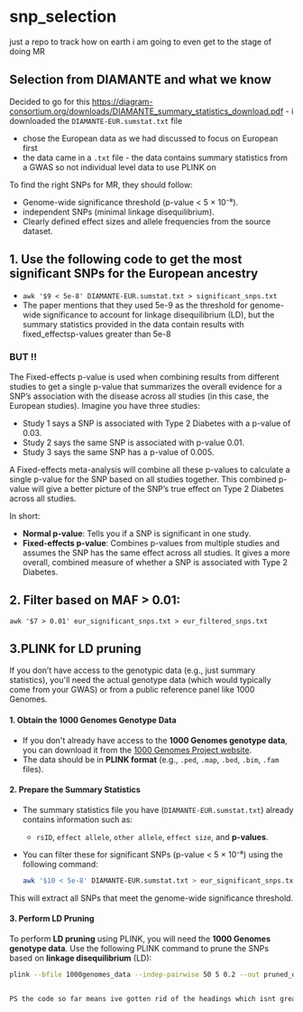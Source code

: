 # snp_selection
just a repo to track how on earth i am going to even get to the stage of doing MR 

## Selection from DIAMANTE and what we know 
Decided to go for this https://diagram-consortium.org/downloads/DIAMANTE_summary_statistics_download.pdf - i downloaded the ``DIAMANTE-EUR.sumstat.txt`` file
- chose the European data as we had discussed to focus on European first
- the data came in a ``.txt`` file - the data contains summary statistics from a GWAS so not individual level data to use PLINK on

To find the right SNPs for MR, they should follow:
- Genome-wide significance threshold (p-value < 5 × 10⁻⁸).
- independent SNPs (minimal linkage disequilibrium).
- Clearly defined effect sizes and allele frequencies from the source dataset.

## 1. Use the following code to get the most significant SNPs for the European ancestry 
- ``awk '$9 < 5e-8' DIAMANTE-EUR.sumstat.txt > significant_snps.txt``
- The paper mentions that they used 5e-9 as the threshold for genome-wide significance to account for linkage disequilibrium (LD), but the summary statistics provided in the data contain results with fixed_effectsp-values greater than 5e-8

### BUT !!
The Fixed-effects p-value is used when combining results from different studies to get a single p-value that summarizes the overall evidence for a SNP’s association with the disease across all studies (in this case, the European studies). Imagine you have three studies:

- Study 1 says a SNP is associated with Type 2 Diabetes with a p-value of 0.03.
- Study 2 says the same SNP is associated with p-value 0.01.
- Study 3 says the same SNP has a p-value of 0.005.


A Fixed-effects meta-analysis will combine all these p-values to calculate a single p-value for the SNP based on all studies together. This combined p-value will give a better picture of the SNP’s true effect on Type 2 Diabetes across all studies.

In short:
- **Normal p-value**: Tells you if a SNP is significant in one study.
- **Fixed-effects p-value**: Combines p-values from multiple studies and assumes the SNP has the same effect across all studies. It gives a more overall, combined measure of whether a SNP is associated with Type 2 Diabetes.

## 2. Filter based on MAF > 0.01:
``awk '$7 > 0.01' eur_significant_snps.txt > eur_filtered_snps.txt``

## 3.PLINK for LD pruning 
If you don’t have access to the genotypic data (e.g., just summary statistics), you'll need the actual genotype data (which would typically come from your GWAS) or from a public reference panel like 1000 Genomes.

#### 1. **Obtain the 1000 Genomes Genotype Data**
   - If you don't already have access to the **1000 Genomes genotype data**, you can download it from the [1000 Genomes Project website](https://www.internationalgenome.org/data/).
   - The data should be in **PLINK format** (e.g., `.ped`, `.map`, `.bed`, `.bim`, `.fam` files).

#### 2. **Prepare the Summary Statistics**
   - The summary statistics file you have (`DIAMANTE-EUR.sumstat.txt`) already contains information such as:
     - `rsID`, `effect allele`, `other allele`, `effect size`, and **p-values**.
   - You can filter these for significant SNPs (p-value < 5 × 10⁻⁸) using the following command:

     ```bash
     awk '$10 < 5e-8' DIAMANTE-EUR.sumstat.txt > eur_significant_snps.txt
     ```

   This will extract all SNPs that meet the genome-wide significance threshold.

#### 3. **Perform LD Pruning**

   To perform **LD pruning** using PLINK, you will need the **1000 Genomes genotype data**. Use the following PLINK command to prune the SNPs based on **linkage disequilibrium** (LD):

   ```bash
   plink --bfile 1000genomes_data --indep-pairwise 50 5 0.2 --out pruned_data


PS the code so far means ive gotten rid of the headings which isnt great tbh 
